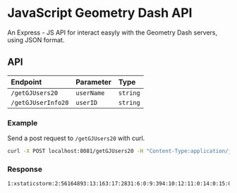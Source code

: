 # JavaScript Geometry Dash API

An Express - JS API for interact easyly with the Geometry Dash servers, using JSON format.

## API

|Endpoint|Parameter|Type|
|:-------|:--------|:---|
|`/getGJUsers20`|`userName`|`string`|
|`/getGJUserInfo20`|`userID`|`string`|

### Example

Send a post request to `/getGJUsers20` with curl.

```sh
curl -X POST localhost:8081/getGJUsers20 -H "Content-Type:application/json" -d "{\"userName\": \"xstaticstorm\"}"
```

### Response

```
1:xstaticstorm:2:56164893:13:163:17:2831:6:0:9:394:10:12:11:0:14:0:15:0:16:7843252:3:20232:52:211:8:10:4:1029#999:0:10
```